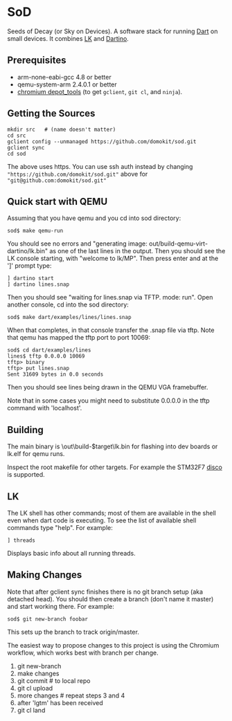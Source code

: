 # SoD
Seeds of Decay (or Sky on Devices). A software stack for running
[Dart](https://www.dartlang.org/) on small devices. It combines
[LK](https://github.com/littlekernel/lk) and [Dartino](https://dartino.org).


## Prerequisites
* arm-none-eabi-gcc 4.8 or better
* qemu-system-arm 2.4.0.1 or better
* [chromium depot_tools](http://www.chromium.org/developers/how-tos/install-depot-tools)
(to get `gclient`, `git cl`, and `ninja`).

## Getting the Sources

    mkdir src   # (name doesn't matter)
    cd src
    gclient config --unmanaged https://github.com/domokit/sod.git
    gclient sync
    cd sod

The above uses https. You can use ssh auth instead by changing
`"https://github.com/domokit/sod.git"` above for
`"git@github.com:domokit/sod.git"`

## Quick start with QEMU

Assuming that you have qemu and you cd into sod directory:

    sod$ make qemu-run
    
You should see no errors and "generating image: out/build-qemu-virt-dartino/lk.bin" as one of the last lines in the output. Then you should see the LK console starting, with "welcome to lk/MP". Then press enter and at the ']' prompt type:

    ] dartino start 
    ] dartino lines.snap

Then you should see "waiting for lines.snap via TFTP. mode: run".  Open another console, cd into the sod directory:

    sod$ make dart/examples/lines/lines.snap

When that completes, in that console transfer the .snap file via tftp. Note that qemu has mapped the tftp port to port 10069:

    sod$ cd dart/examples/lines
    lines$ tftp 0.0.0.0 10069
    tftp> binary
    tftp> put lines.snap
    Sent 31609 bytes in 0.0 seconds

Then you should see lines being drawn in the QEMU VGA framebuffer.

Note that in some cases you might need to substitute 0.0.0.0 in the tftp command with 'localhost'.

## Building
The main binary is \out\build-$target\lk.bin for flashing into dev boards or
lk.elf for qemu runs.

Inspect the root makefile for other targets. For example the STM32F7 [disco](http://www.st.com/web/catalog/tools/FM116/CL1620/SC959/SS1532/LN1848/PF261641) is supported.

## LK

The LK shell has other commands; most of them are available in the shell even when dart code is executing. To see the list of available shell commands type "help". For example:

    ] threads

Displays basic info about all running threads.

## Making Changes

Note that after gclient sync finishes there is no git branch setup (aka detached head). You should then create a branch (don't name it master) and start working there. For example:

    sod$ git new-branch foobar

This sets up the branch to track origin/master.

The easiest way to propose changes to this project is using the Chromium workflow, which works best with branch per change.

 1. git new-branch <feature-name>
 2. make changes
 3. git commit         # to local repo
 4. git cl upload
 5. more changes       # repeat steps 3 and 4
 6. after 'lgtm' has been received
 7. git cl land
